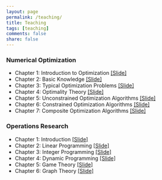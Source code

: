 ```yaml
---
layout: page
permalink: /teaching/
title: Teaching
tags: [teaching]
comments: false
share: false
---
```



 
### Numerical Optimization
* Chapter 1: Introduction to Optimization  <a href="../teaching/OR-1.pdf" class="textlink" target="_blank">[Slide]</a>
* Chapter 2: Basic Knowledge  <a href="../teaching/OR-2.pdf" class="textlink" target="_blank">[Slide]</a>
* Chapter 3: Typical Optimization Problems  <a href="../teaching/OR-3.pdf" class="textlink" target="_blank">[Slide]</a>
* Chapter 4: Optimality Theory  <a href="../teaching/OR-4.pdf" class="textlink" target="_blank">[Slide]</a>
* Chapter 5: Unconstrained Optimization Algorithms  <a href="../teaching/OR-5" class="textlink" target="_blank">[Slide]</a>
* Chapter 6: Constrained Optimization Algorithms  <a href="../teaching/OR-6.pdf" class="textlink" target="_blank">[Slide]</a>
* Chapter 7: Composite Optimization Algorithms  <a href="../teaching/OR-6.pdf" class="textlink" target="_blank">[Slide]</a>



### Operations Research
* Chapter 1: Introduction  <a href="../teaching/OR-1.pdf" class="textlink" target="_blank">[Slide]</a>
* Chapter 2: Linear Programming  <a href="../teaching/OR-2.pdf" class="textlink" target="_blank">[Slide]</a>
* Chapter 3: Integer Programming  <a href="../teaching/OR-3.pdf" class="textlink" target="_blank">[Slide]</a>
* Chapter 4: Dynamic Programming  <a href="../teaching/OR-4.pdf" class="textlink" target="_blank">[Slide]</a>
* Chapter 5: Game Theory  <a href="../teaching/OR-5" class="textlink" target="_blank">[Slide]</a>
* Chapter 6: Graph Theory  <a href="../teaching/OR-6.pdf" class="textlink" target="_blank">[Slide]</a>

  
